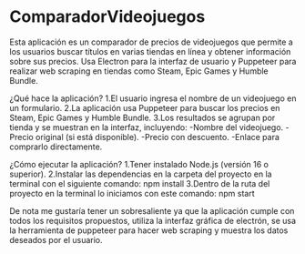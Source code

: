 # ComparadorVideojuegos

Esta aplicación es un comparador de precios de videojuegos que permite a los usuarios buscar títulos en varias tiendas en línea y obtener información sobre sus precios. 
Usa Electron para la interfaz de usuario y Puppeteer para realizar web scraping en tiendas como Steam, Epic Games y Humble Bundle.

¿Qué hace la aplicación?
1.El usuario ingresa el nombre de un videojuego en un formulario.
2.La aplicación usa Puppeteer para buscar los precios en Steam, Epic Games y Humble Bundle.
3.Los resultados se agrupan por tienda y se muestran en la interfaz, incluyendo:
  -Nombre del videojuego.
  -Precio original (si está disponible).
  -Precio con descuento.
  -Enlace para comprarlo directamente.
  
¿Cómo ejecutar la aplicación?
1.Tener instalado Node.js (versión 16 o superior).
2.Instalar las dependencias en la carpeta del proyecto en la terminal con el siguiente comando:
npm install
3.Dentro de la ruta del proyecto en la terminal lo iniciamos con este comando:
npm start




De nota me gustaría tener un sobresaliente ya que la aplicación cumple con todos los requisitos propuestos, 
utiliza la interfaz gráfica de electrón, se usa la herramienta de puppeteer para hacer web scraping y muestra los datos deseados por el usuario.

